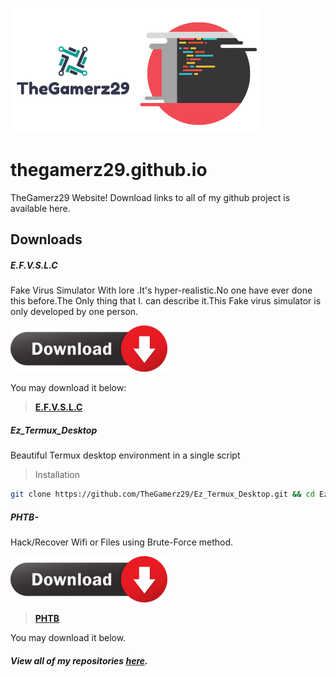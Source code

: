 ![logo](https://github.com/TheGamerz29/thegamerz29.github.io/raw/images/Logo.png)![code](https://github.com/TheGamerz29/thegamerz29.github.io/raw/images/CODE.png)
# thegamerz29.github.io
TheGamerz29 Website!
Download links to all of my github project is available here.

## Downloads
##### E.F.V.S.L.C
Fake Virus Simulator With lore .It's hyper-realistic.No one have ever done this before.The Only thing that I. can describe it.This Fake virus simulator is only developed by one person.

![download](https://github.com/TheGamerz29/thegamerz29.github.io/raw/images/downloadbutton_30.png)

You may download it below:

> **[E.F.V.S.L.C](https://github.com/TheGamerz29/E.F.V.S.L.C-Fake-Virus-Simulator/releases/download/V1.0X/E.F.V.S.F.C.PROJECT.-.exe)**

##### Ez_Termux_Desktop
Beautiful Termux desktop environment in a single script
> Installation
```bash
git clone https://github.com/TheGamerz29/Ez_Termux_Desktop.git && cd Ez_Termux_Desktop && clear && bash install.sh
```

##### PHTB-
Hack/Recover Wifi or Files using Brute-Force method.

![downloadphtb](https://github.com/TheGamerz29/thegamerz29.github.io/raw/images/downloadbutton_30.png)

> **[PHTB](https://github.com/TheGamerz29/PHTB-/blob/master/PHTB%20V1.00BETA/PHTB%20V1.34%20Release%20Installer.exe)**

You may download it below.
#### *View all of my repositories [here](https://github.com/TheGamerz29).*

